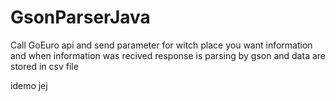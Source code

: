 # GsonParserJava

Call GoEuro api and send parameter for witch place you want information and when information was recived response is parsing by gson and data are stored in csv file 

idemo
jej